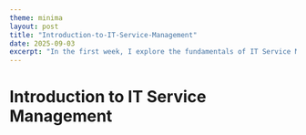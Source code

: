 ```yaml
---
theme: minima
layout: post
title: "Introduction-to-IT-Service-Management"
date: 2025-09-03
excerpt: "In the first week, I explore the fundamentals of IT Service Management (ITSM) and how it impacts businesses."
---
```


# Introduction to IT Service Management
